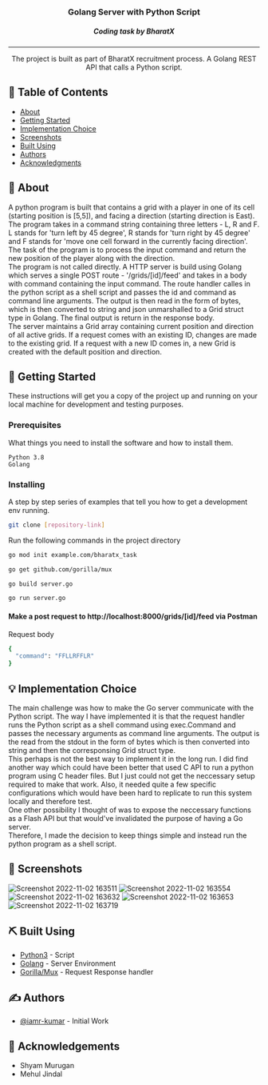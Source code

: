 <h3 align="center">Golang Server with Python Script</h3>
<h5 align="center">Coding task by BharatX</h5>

---

<p align="center"> 
  The project is built as part of BharatX recruitment process. A Golang REST API that calls a Python script.  
</p>

## 📝 Table of Contents

- [About](#about)
- [Getting Started](#getting_started)
- [Implementation Choice](#implementation_choice)
- [Screenshots](#screenshots)
- [Built Using](#built_using)
- [Authors](#authors)
- [Acknowledgments](#acknowledgement)

## 🧐 About <a name = "about"></a>

<p>
  A python program is built that contains a grid with a player in one of its cell (starting position is [5,5]), and facing a direction (starting direction is East). The program takes in a command string containing three letters - L, R and F. L stands for 'turn left by 45 degree', R stands for 'turn right by 45 degree' and F stands for 'move one cell forward in the currently facing direction'. The task of the program is to process the input command and return the new position of the player along with the direction.
  <br> 
  The program is not called directly. A HTTP server is build using Golang which serves a single POST route - <italic>'/grids/[id]/feed'<italic> and takes in a body with <italic>command</italic> containing the input command. The route handler calles in the python script as a shell script and passes the id and command as command line arguments. The output is then read in the form of bytes, which is then converted to string and json unmarshalled to a Grid struct type in Golang. The final output is return in the response body.
  <br>
  The server maintains a Grid array containing current position and direction of all active grids. If a request comes with an existing ID, changes are made to the existing grid. If a request with a new ID comes in, a new Grid is created with the default position and direction.
</p>

## 🏁 Getting Started <a name = "getting_started"></a>

These instructions will get you a copy of the project up and running on your local machine for development and testing purposes. 

### Prerequisites

What things you need to install the software and how to install them.

```
Python 3.8
Golang 
```

### Installing

A step by step series of examples that tell you how to get a development env running.

```bash
git clone [repository-link]
```

  Run the following commands in the project directory
  
```bash
go mod init example.com/bharatx_task

go get github.com/gorilla/mux

go build server.go

go run server.go
```
  

  #### Make a post request to http://localhost:8000/grids/[id]/feed via Postman
 
  
  Request body
  ```bash
  {
    "command": "FFLLRFFLR"
  }
  ```
  
## 💡 Implementation Choice <a name = "implementation_choice"></a>
  
  <p>
    The main challenge was how to make the Go server communicate with the Python script. The way I have implemented it is that the request handler runs the Python script as a shell command using exec.Command and passes the necessary arguments as command line arguments. The output is the read from the stdout in the form of bytes which is then converted into string and then the corresponsing Grid struct type. 
    <br>
    This perhaps is not the best way to implement it in the long run. I did find another way which could have been better that used C API to run a python program using C header files. But I just could not get the neccessary setup required to make that work. Also, it needed quite a few specific configurations which would have been hard to replicate to run this system locally and therefore test. 
    <br>
    One other possibility I thought of was to expose the neccessary functions as a Flash API but that would've invalidated the purpose of having a Go server. 
    <br>
    Therefore, I made the decision to keep things simple and instead run the python program as a shell script.
  </p>

## 🎈 Screenshots <a name="screenshots"></a>

  ![Screenshot 2022-11-02 163511](https://user-images.githubusercontent.com/58480195/199474876-4c0d1258-2c59-43e7-8236-f726b7f9783f.png)
   ![Screenshot 2022-11-02 163554](https://user-images.githubusercontent.com/58480195/199474861-eed5827d-3bc9-4be1-b1e6-5db6cdc9109b.png)
    ![Screenshot 2022-11-02 163632](https://user-images.githubusercontent.com/58480195/199474832-f0ac0b14-8171-4b6d-818e-fa4dec52dc90.png)
  ![Screenshot 2022-11-02 163653](https://user-images.githubusercontent.com/58480195/199474821-fd034dd3-31ff-4012-b73e-1944b54b1bd5.png)
![Screenshot 2022-11-02 163719](https://user-images.githubusercontent.com/58480195/199474806-e6c26f73-c1ac-43d7-930f-c242e7afa85f.png)







## ⛏️ Built Using <a name = "built_using"></a>

- [Python3](https://www.python.org//) - Script
- [Golang](https://go.dev/) - Server Environment
- [Gorilla/Mux](https://pkg.go.dev/github.com/gorilla/mux) - Request Response handler

## ✍️ Authors <a name = "authors"></a>

- [@iamr-kumar](https://github.com/iamr-kumar) - Initial Work

## 🎉 Acknowledgements <a name = "acknowledgement"></a>

- Shyam Murugan
- Mehul Jindal
